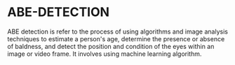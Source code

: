 # ABE-DETECTION
ABE detection is refer to the process of using algorithms and image analysis techniques to estimate a person's age, determine the presence or absence of baldness, and detect the position and condition of the eyes within an image or video frame. It involves using machine learning algorithm. 

